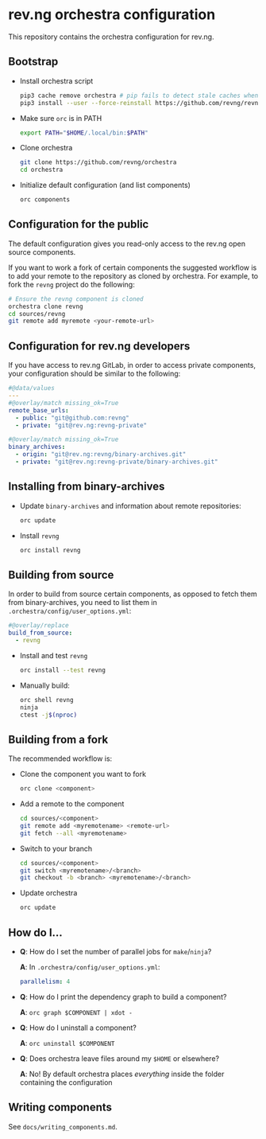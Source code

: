 # rev.ng orchestra configuration

This repository contains the orchestra configuration for rev.ng.

## Bootstrap

* Install orchestra script
  ```sh
  pip3 cache remove orchestra # pip fails to detect stale caches when downloading zips from github
  pip3 install --user --force-reinstall https://github.com/revng/revng-orchestra/archive/master.zip
  ```
* Make sure `orc` is in PATH
  ```sh
  export PATH="$HOME/.local/bin:$PATH"
  ```
* Clone orchestra
  ```sh
  git clone https://github.com/revng/orchestra
  cd orchestra
  ```
* Initialize default configuration (and list components)
  ```sh
  orc components
  ```

## Configuration for the public

The default configuration gives you read-only access to the rev.ng open source components.

If you want to work a fork of certain components the suggested workflow is to add your remote to the
repository as cloned by orchestra.
For example, to fork the `revng` project do the following:

```bash
# Ensure the revng component is cloned
orchestra clone revng
cd sources/revng
git remote add myremote <your-remote-url>
```

## Configuration for rev.ng developers

If you have access to rev.ng GitLab, in order to access private components, your configuration should be similar to the following:

```yaml
#@data/values
---
#@overlay/match missing_ok=True
remote_base_urls:
  - public: "git@github.com:revng"
  - private: "git@rev.ng:revng-private"

#@overlay/match missing_ok=True
binary_archives:
  - origin: "git@rev.ng:revng/binary-archives.git"
  - private: "git@rev.ng:revng-private/binary-archives.git"
```

## Installing from binary-archives

* Update `binary-archives` and information about remote repositories:
  ```sh
  orc update
  ```
* Install `revng`
  ```sh
  orc install revng
  ```

## Building from source

In order to build from source certain components, as opposed to fetch them from binary-archives, you need to list them in `.orchestra/config/user_options.yml`:

```yaml
#@overlay/replace
build_from_source:
  - revng
```

* Install and test `revng`
  ```sh
  orc install --test revng
  ```
* Manually build:
  ```sh
  orc shell revng
  ninja
  ctest -j$(nproc)
  ```

## Building from a fork

The recommended workflow is:

* Clone the component you want to fork
  ```sh
  orc clone <component>
  ```
* Add a remote to the component
  ```sh
  cd sources/<component>
  git remote add <myremotename> <remote-url>
  git fetch --all <myremotename>
  ```
* Switch to your branch
  ```sh
  cd sources/<component>
  git switch <myremotename>/<branch>
  git checkout -b <branch> <myremotename>/<branch>
  ```
* Update orchestra
  ```sh
  orc update
  ```

## How do I...

* **Q**: How do I set the number of parallel jobs for `make`/`ninja`?

  **A**: In `.orchestra/config/user_options.yml`:
  ```yaml
  parallelism: 4
  ```
* **Q**: How do I print the dependency graph to build a component?

  **A**: `orc graph $COMPONENT | xdot -`

* **Q**: How do I uninstall a component?

  **A**: `orc uninstall $COMPONENT`

* **Q**: Does orchestra leave files around my `$HOME` or elsewhere?

  **A**: No! By default orchestra places *everything* inside the folder containing the configuration

## Writing components

See `docs/writing_components.md`.
